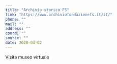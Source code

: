```yaml
---
title: "Archivio storico FS"
link: "https://www.archiviofondazionefs.it/it/"
phone: ""
mail: ""
address: ""
coord: ""
source: ""
date: 2020-04-02
---
```


Visita museo virtuale
